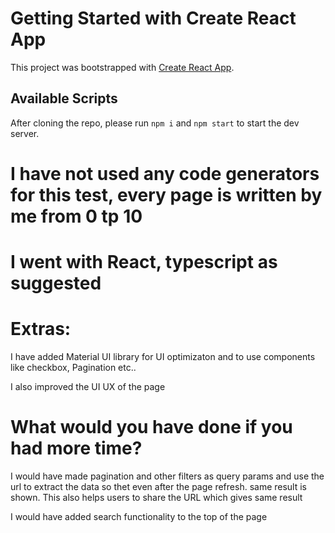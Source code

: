 # Getting Started with Create React App

This project was bootstrapped with [Create React App](https://github.com/facebook/create-react-app).

## Available Scripts

After cloning the repo, please run `npm i` and `npm start` to start the dev server.

# I have not used any code generators for this test, every page is written by me from 0 tp 10

# I went with React, typescript as suggested

# Extras:

I have added Material UI library for UI optimizaton and to use components like checkbox, Pagination etc..

I also improved the UI UX of the page

# What would you have done if you had more time?

I would have made pagination and other filters as query params and use the url to extract the data so thet even after the page refresh. same result is shown. This also helps users to share the URL which gives same result

I would have added search functionality to the top of the page
